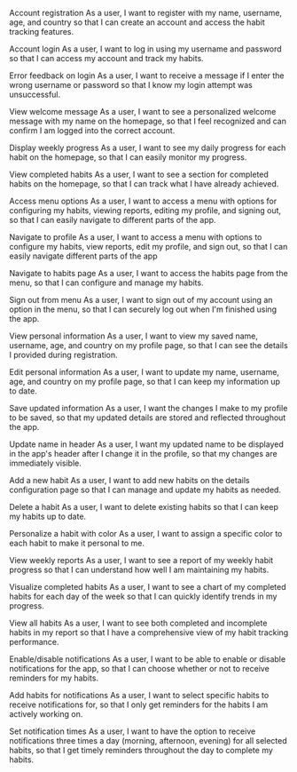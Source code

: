 Account registration
As a user, I want to register with my name, username, age, and country so that I can create an account and access the habit tracking features.

Account login
As a user, I want to log in using my username and password so that I can access my account and track my habits.

Error feedback on login
As a user, I want to receive a message if I enter the wrong username or password so that I know my login attempt was unsuccessful.

View welcome message
As a user, I want to see a personalized welcome message with my name on the homepage, so that I feel recognized and can confirm I am logged into the correct account.

Display weekly progress
As a user, I want to see my daily progress for each habit on the homepage, so that I can easily monitor my progress.

View completed habits
As a user, I want to see a section for completed habits on the homepage, so that I can track what I have already achieved.

Access menu options
As a user, I want to access a menu with options for configuring my habits, viewing reports, editing my profile, and signing out, so that I can easily navigate to different parts of the app.

Navigate to profile
As a user, I want to access a menu with options to configure my habits, view reports, edit my profile, and sign out, so that I can easily navigate different parts of the app

Navigate to habits page
As a user, I want to access the habits page from the menu, so that I can configure and manage my habits.

Sign out from menu
As a user, I want to sign out of my account using an option in the menu, so that I can securely log out when I'm finished using the app.

View personal information
As a user, I want to view my saved name, username, age, and country on my profile page, so that I can see the details I provided during registration.

Edit personal information
As a user, I want to update my name, username, age, and country on my profile page, so that I can keep my information up to date.

Save updated information
As a user, I want the changes I make to my profile to be saved, so that my updated details are stored and reflected throughout the app.

Update name in header
As a user, I want my updated name to be displayed in the app's header after I change it in the profile, so that my changes are immediately visible.

Add a new habit
As a user, I want to add new habits on the details configuration page so that I can manage and update my habits as needed.

Delete a habit
As a user, I want to delete existing habits so that I can keep my habits up to date.

Personalize a habit with color
As a user, I want to assign a specific color to each habit to make it personal to me.

View weekly reports
As a user, I want to see a report of my weekly habit progress so that I can understand how well I am maintaining my habits.

Visualize completed habits
As a user, I want to see a chart of my completed habits for each day of the week so that I can quickly identify trends in my progress.

View all habits
As a user, I want to see both completed and incomplete habits in my report so that I have a comprehensive view of my habit tracking performance.

Enable/disable notifications
As a user, I want to be able to enable or disable notifications for the app, so that I can choose whether or not to receive reminders for my habits.

Add habits for notifications
As a user, I want to select specific habits to receive notifications for, so that I only get reminders for the habits I am actively working on.

Set notification times
As a user, I want to have the option to receive notifications three times a day (morning, afternoon, evening) for all selected habits, so that I get timely reminders throughout the day to complete my habits.

